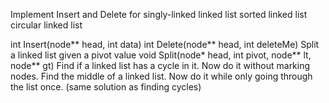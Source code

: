 Implement Insert and Delete for
singly-linked linked list
sorted linked list
circular linked list

int Insert(node** head, int data)
int Delete(node** head, int deleteMe)
Split a linked list given a pivot value
void Split(node* head, int pivot, node** lt, node** gt)
Find if a linked list has a cycle in it. Now do it without marking nodes.
Find the middle of a linked list. Now do it while only going through the list once. (same solution as finding cycles)

